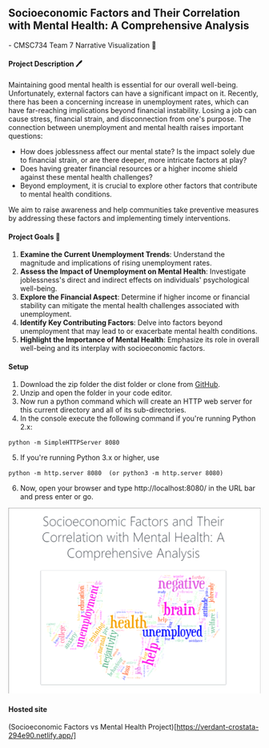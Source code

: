## Socioeconomic Factors and Their Correlation with Mental Health: A Comprehensive Analysis

\- CMSC734 Team 7 Narrative Visualization 📰

#### Project Description 🖊

Maintaining good mental health is essential for our overall well-being. Unfortunately, external factors can have a significant impact on it. Recently, there has been a concerning increase in unemployment rates, which can have far-reaching implications beyond financial instability. Losing a job can cause stress, financial strain, and disconnection from one's purpose. The connection between unemployment and mental health raises important questions:

- How does joblessness affect our mental state?
  Is the impact solely due to financial strain, or are there deeper, more intricate factors at play?
- Does having greater financial resources or a higher income shield against these mental health challenges?
- Beyond employment, it is crucial to explore other factors that contribute to mental health conditions.

We aim to raise awareness and help communities take preventive measures by addressing these factors and implementing timely interventions.

#### Project Goals 🥅

1. **Examine the Current Unemployment Trends**: Understand the magnitude and implications of rising unemployment rates.
2. **Assess the Impact of Unemployment on Mental Health**: Investigate joblessness's direct and indirect effects on individuals' psychological well-being.
3. **Explore the Financial Aspect**: Determine if higher income or financial stability can mitigate the mental health challenges associated with unemployment.
4. **Identify Key Contributing Factors**: Delve into factors beyond unemployment that may lead to or exacerbate mental health conditions.
5. **Highlight the Importance of Mental Health**: Emphasize its role in overall well-being and its interplay with socioeconomic factors.

#### Setup

1. Download the zip folder the dist folder or clone from [GitHub](https://github.com/Stalemate99/CMSC734-Project).
2. Unzip and open the folder in your code editor.
3. Now run a python command which will create an HTTP web server for this current directory and all of its sub-directories.
4. In the console execute the following command if you're running Python 2.x:

```
python -m SimpleHTTPServer 8080
```

5. If you're running Python 3.x or higher, use

```
python -m http.server 8080  (or python3 -m http.server 8080)
```

6. Now, open your browser and type http://localhost:8080/ in the URL bar and press enter or go.

![hero section](./herosection.png)

#### Hosted site

(Socioeconomic Factors vs Mental Health Project)[https://verdant-crostata-294e90.netlify.app/]
